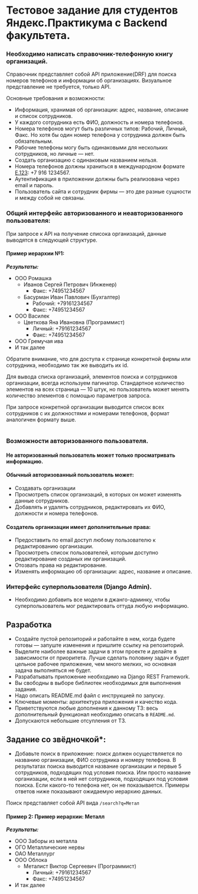 # Тестовое задание для студентов Яндекс.Практикума с Backend факультета.

### Необходимо написать справочник-телефонную книгу организаций.

Справочник представляет собой API приложение(DRF) для поиска номеров телефонов и информации об организациях. Визуальное представление не требуется, только API.

Основные требования и возможности:
* Информация, хранимая об организации: адрес, название, описание и список сотрудников.
* У каждого сотрудника есть ФИО, должность и номера телефонов. 
* Номера телефонов могут быть различных типов: Рабочий, Личный, Факс. Но хотя бы один номер телефона у сотрудника должен быть обязательным. 
* Рабочие телефоны могу быть одинаковыми для нескольких сотрудников, но личные — нет. 
* Создать организацию с одинаковым названием нельзя.
* Номера телефонов должны храниться в международном формате [E.123](https://ru.wikipedia.org/wiki/E.123): +7 916 1234567.
* Аутентификация в приложении должны быть реализована через email и пароль.
* Пользователь сайта и сотрудник фирмы — это две разные сущности и между собой не связаны.

### Общий интерфейс авторизованного и неавторизованного пользователя:
При запросе к API на получение списока организаций, данные выводятся в следующей структуре. 


#### Пример иерархии №1:
**_Результаты:_**
* ООО Ромашка
    * Иванов Сергей Петрович (Инженер)
      * Факс: +74951234567
    * Басурман Иван Павлович (Бухгалтер)
      * Рабочий: +79161234567 
      * Факс: +74951234567
* ООО Василек
    * Цветкова Яна Ивановна (Программист)
      * Личный: +79161234567 
      * Факс: +74951234567
* ООО Гремучая ива
* И так далее

Обратите внимание, что для доступа к странице конкретной фирмы или сотрудника, необходимо так же выводить их id. 

Для вывода списка организаций, элементов поиска и сотрудников организации, всегда используем пагинатор. Стандартное количество элементов на всех страница — 10 штук, но пользователь может менять количество элементов с помощью параметров запроса. 

При запросе конкретной организации выводится список всех сотрудников с их должностями и номерами телефонов, формат аналогичен формату выше.

#

### Возможности авторизованного пользователя.
#### Не авторизованный пользователь может только просматривать информацию.
#### Обычный авторизованный пользователь может:
* Создавать организации
* Просмотреть список организаций, в которых он может изменять данные сотрудников.
* Добавлять и удалять сотрудников, редактировать их ФИО, должности и номера телефонов.

#### Создатель организации имеет дополнительные права:
* Предоставить по email доступ любому пользователю к редактированию организации. 
* Просмотреть список пользователей, которым доступно редактирование созданых им организаций.
* Отозвать права на редактирование.
* Изменять информацию об организации: адрес, название и описание.

### Интерфейс суперпользователя (Django Admin).
* Необходимо добавить все модели в джанго-админку, чтобы суперпользователь мог редактировать оттуда любую информацию.

## Разработка
* Создайте пустой репозиторий и работайте в нем, когда будете готовы — запуште изменения и пришлите ссылку на репозиторий.
* Выделите наиболее важные задачи в этом проекте и делайте в зависимости от приоритета. Лучше сделать половину задач и будет цельное рабочее приложение, чем много мелких, но основная задача выполняться не будет. 
* Разрабатывать приложение необходимо на Django REST Framework.
* Вы свободны в выборе библиотек необходимых для выполнения задания.
* Надо описать README.md файл с инструкцией по запуску.
* Ключевые моменты: архитектура приложения и качество кода.
* Приветствуются любые дополнения к данному ТЗ: весь дополнительный функционал необходимо описать в `README.md`.
* Допускаются небольшие отсупления от ТЗ.



## Задание со звёдночкой*:

* Добавьте поиск в приложение: поиск должен осуществляется по названию организации, ФИО сотрудника и номеру телефона. В результатах поиска выводится название организации и первые 5 сотрудников, подходящих под условия поиска. Или просто название организации, если в ней нет сотрудников, подходящих под условия поиска. Если какого-то телефона нет, он не показывается. Примеры ответов ниже показывают ожидаемую иерархию данных.

Поиск представляет собой API вида `/search?q=Метал`
#### Пример 2: Пример иерархии: Металл
**_Результаты:_**
* ООО Заборы из металла
* ОГО Металлические нервы
* ОАО Металлург
* ООО Облока
    * Металист Виктор Сергеевич (Программист)
      * Личный: +79161234567 
      * Факс: +74951234567
* И так далее

